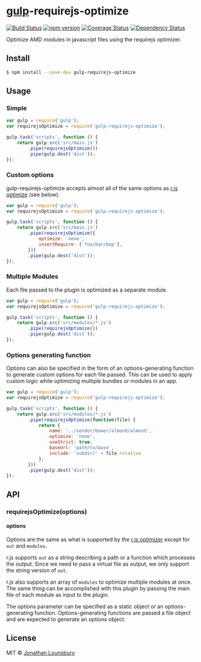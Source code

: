# [gulp](http://gulpjs.com)-requirejs-optimize
[![Build Status](https://travis-ci.org/jlouns/gulp-requirejs-optimize.svg?branch=master)](https://travis-ci.org/jlouns/gulp-requirejs-optimize)
[![npm version](https://badge.fury.io/js/gulp-requirejs-optimize.svg)](http://badge.fury.io/js/gulp-requirejs-optimize)
[![Coverage Status](https://coveralls.io/repos/jlouns/gulp-requirejs-optimize/badge.png)](https://coveralls.io/r/jlouns/gulp-requirejs-optimize)
[![Dependency Status](https://david-dm.org/jlouns/gulp-requirejs-optimize.svg)](https://david-dm.org/jlouns/gulp-requirejs-optimize)

Optimize AMD modules in javascript files using the requirejs optimizer.


## Install

```sh
$ npm install --save-dev gulp-requirejs-optimize
```


## Usage

### Simple

```js
var gulp = require('gulp');
var requirejsOptimize = require('gulp-requirejs-optimize');

gulp.task('scripts', function () {
	return gulp.src('src/main.js')
		.pipe(requirejsOptimize())
		.pipe(gulp.dest('dist'));
});
```

### Custom options
gulp-requirejs-optimize accepts almost all of the same options as [r.js optimize](https://github.com/jrburke/r.js/blob/master/build/example.build.js) (see below).

```js
var gulp = require('gulp');
var requirejsOptimize = require('gulp-requirejs-optimize');

gulp.task('scripts', function () {
	return gulp.src('src/main.js')
		.pipe(requirejsOptimize({
			optimize: 'none',
			insertRequire: ['foo/bar/bop'],
		}))
		.pipe(gulp.dest('dist'));
});
```

### Multiple Modules
Each file passed to the plugin is optimized as a separate module.

```js
var gulp = require('gulp');
var requirejsOptimize = require('gulp-requirejs-optimize');

gulp.task('scripts', function () {
	return gulp.src('src/modules/*.js')
		.pipe(requirejsOptimize())
		.pipe(gulp.dest('dist'));
});
```

### Options generating function
Options can also be specified in the form of an options-generating function to generate custom options for each file passed. This can be used to apply custom logic while optimizing multiple bundles or modules in an app.

```js
var gulp = require('gulp');
var requirejsOptimize = require('gulp-requirejs-optimize');

gulp.task('scripts', function () {
	return gulp.src('src/modules/*.js')
		.pipe(requirejsOptimize(function(file) {
			return {
				name: '../vendor/bower/almond/almond',
				optimize: 'none',
				useStrict: true,
				baseUrl: 'path/to/base',
				include: 'subdir/' + file.relative
			};
		}))
		.pipe(gulp.dest('dist'));
});
```

## API

### requirejsOptimize(options)

#### options

Options are the same as what is supported by the [r.js optimizer](https://github.com/jrburke/r.js/blob/master/build/example.build.js) except for `out` and `modules`.

r.js supports `out` as a string describing a path or a function which processes the output. Since we need to pass a virtual file as output, we only support the string version of `out`.

r.js also supports an array of `modules` to optimize multiple modules at once. The same thing can be accomplished with this plugin by passing the main file of each module as input to the plugin.

The options parameter can be specified as a static object or an options-generating function. Options-generating functions are passed a file object and are expected to generate an options object.

## License

MIT © [Jonathan Lounsbury](https://github.com/jlouns)
